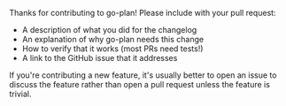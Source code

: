 Thanks for contributing to go-plan! Please include with your pull request:

- A description of what you did for the changelog
- An explanation of why go-plan needs this change
- How to verify that it works (most PRs need tests!)
- A link to the GitHub issue that it addresses

If you're contributing a new feature, it's usually better to open an issue to discuss the feature rather than open a pull request unless the feature is trivial.
